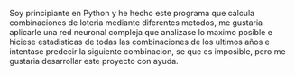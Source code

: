 Soy principiante en Python y he hecho este programa que calcula combinaciones de loteria mediante diferentes metodos, me gustaria aplicarle una red neuronal compleja que analizase lo maximo posible e hiciese estadisticas de todas las combinaciones de los
ultimos años e intentase predecir la siguiente combinacion, se que es imposible, pero me gustaria desarrollar este proyecto con ayuda.
